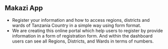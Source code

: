 ## **Makazi App** 
- Register your information and how to access regions, districts and wards of Tanzania Country in a simple way using form format.
- We are creating this online portal which help users to register by provide information in a form of registration form. And within the dashboard users can see all Regions, Districts, and Wards in terms of numbers.